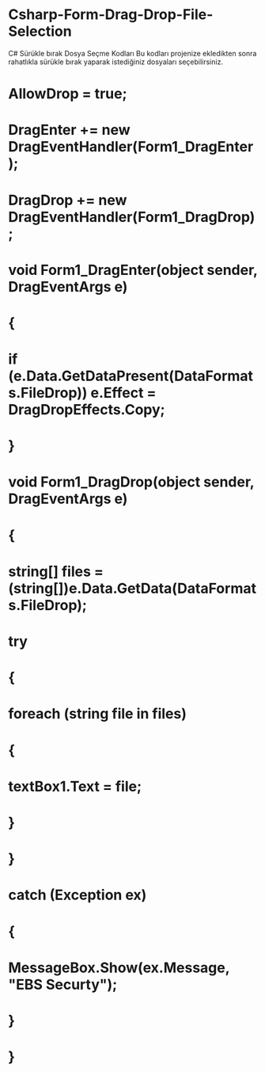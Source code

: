 # Csharp-Form-Drag-Drop-File-Selection
C# Sürükle bırak Dosya Seçme Kodları
Bu kodları projenize ekledikten sonra rahatlıkla sürükle bırak yaparak istediğiniz dosyaları seçebilirsiniz.
#             AllowDrop = true;
#             DragEnter += new DragEventHandler(Form1_DragEnter);
#             DragDrop += new DragEventHandler(Form1_DragDrop);
#         void Form1_DragEnter(object sender, DragEventArgs e)
#        {
#            if (e.Data.GetDataPresent(DataFormats.FileDrop)) e.Effect = DragDropEffects.Copy;
#        }

#        void Form1_DragDrop(object sender, DragEventArgs e)
#        {
#            string[] files = (string[])e.Data.GetData(DataFormats.FileDrop);
#            try
#            {
#                foreach (string file in files)
#                {
#                    textBox1.Text = file;
#                }
#            }
#            catch (Exception ex)
#            {
#                MessageBox.Show(ex.Message, "EBS Securty");
#            }
#
#        }
